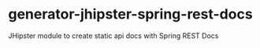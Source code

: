 # generator-jhipster-spring-rest-docs
JHipster module to create static api docs with Spring REST Docs
